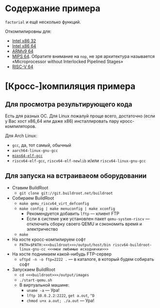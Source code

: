 # Содержание примера

`factorial` и ещё несколько функций.

Откомпилировны для:

* [Intel x86 32](https://godbolt.org/#g:!((g:!((g:!((h:codeEditor,i:(filename:'1',fontScale:14,fontUsePx:'0',j:1,lang:c%2B%2B,selection:(endColumn:1,endLineNumber:37,positionColumn:1,positionLineNumber:37,selectionStartColumn:1,selectionStartLineNumber:37,startColumn:1,startLineNumber:37),source:'%23include+%3Cstdio.h%3E%0A%23define+DOUBLE_PI+3.14159265358979323846%0A%0Aint+sizeofint()%0A%7B%0A++return+sizeof(int)%3B%0A%7D%0A%0Aint+factorial(int+n)%0A%7B%0A++int+r+%3D+1%3B%0A++while(n+%3E+1)%0A++++r+*%3D+n--%3B%0A++return+r%3B%0A%7D%0A%0Adouble+ipow(int+pow,+double+base)%0A%7B%0A++double+res+%3D+1,+tmp+%3D+base%3B%0A++while(pow)%0A++%7B%0A++++if(pow+%26+1)%0A++++++res+*%3D+tmp%3B%0A++++tmp+*%3D+tmp%3B%0A++++pow+%3E%3E%3D+1%3B%0A++%7D%0A++return+res%3B%0A%7D%0A%0Aint+main()%0A%7B%0A++printf(%22sizeof(int):+%25d%5Cn%22,+sizeofint())%3B%0A++printf(%22factorial(6):+%25d.%5Cn%22,+factorial(6))%3B%0A++printf(%22Pi%5E5:+%25lf%5Cn%22,+ipow(5,+DOUBLE_PI))%3B%0A++return+0%3B%0A%7D%0A'),l:'5',n:'0',o:'C%2B%2B+source+%231',t:'0')),k:50,l:'4',n:'0',o:'',s:0,t:'0'),(g:!((h:compiler,i:(compiler:g131,deviceViewOpen:'1',filters:(b:'0',binary:'1',binaryObject:'1',commentOnly:'0',debugCalls:'1',demangle:'0',directives:'0',execute:'1',intel:'0',libraryCode:'0',trim:'1'),flagsViewOpen:'1',fontScale:14,fontUsePx:'0',j:1,lang:c%2B%2B,libs:!(),options:'-m32',overrides:!(),selection:(endColumn:1,endLineNumber:1,positionColumn:1,positionLineNumber:1,selectionStartColumn:1,selectionStartLineNumber:1,startColumn:1,startLineNumber:1),source:1),l:'5',n:'0',o:'+x86-64+gcc+13.1+(Editor+%231)',t:'0')),k:50,l:'4',n:'0',o:'',s:0,t:'0')),l:'2',n:'0',o:'',t:'0')),version:4)
* [Intel x86 64](https://godbolt.org/#g:!((g:!((g:!((h:codeEditor,i:(filename:'1',fontScale:14,fontUsePx:'0',j:1,lang:c%2B%2B,selection:(endColumn:1,endLineNumber:37,positionColumn:1,positionLineNumber:37,selectionStartColumn:1,selectionStartLineNumber:37,startColumn:1,startLineNumber:37),source:'%23include+%3Cstdio.h%3E%0A%23define+DOUBLE_PI+3.14159265358979323846%0A%0Aint+sizeofint()%0A%7B%0A++return+sizeof(int)%3B%0A%7D%0A%0Aint+factorial(int+n)%0A%7B%0A++int+r+%3D+1%3B%0A++while(n+%3E+1)%0A++++r+*%3D+n--%3B%0A++return+r%3B%0A%7D%0A%0Adouble+ipow(int+pow,+double+base)%0A%7B%0A++double+res+%3D+1,+tmp+%3D+base%3B%0A++while(pow)%0A++%7B%0A++++if(pow+%26+1)%0A++++++res+*%3D+tmp%3B%0A++++tmp+*%3D+tmp%3B%0A++++pow+%3E%3E%3D+1%3B%0A++%7D%0A++return+res%3B%0A%7D%0A%0Aint+main()%0A%7B%0A++printf(%22sizeof(int):+%25d%5Cn%22,+sizeofint())%3B%0A++printf(%22factorial(6):+%25d.%5Cn%22,+factorial(6))%3B%0A++printf(%22Pi%5E5:+%25lf%5Cn%22,+ipow(5,+DOUBLE_PI))%3B%0A++return+0%3B%0A%7D%0A'),l:'5',n:'0',o:'C%2B%2B+source+%231',t:'0')),k:50,l:'4',n:'0',o:'',s:0,t:'0'),(g:!((h:compiler,i:(compiler:g131,deviceViewOpen:'1',filters:(b:'0',binary:'1',binaryObject:'1',commentOnly:'0',debugCalls:'1',demangle:'0',directives:'0',execute:'1',intel:'0',libraryCode:'0',trim:'1'),flagsViewOpen:'1',fontScale:14,fontUsePx:'0',j:1,lang:c%2B%2B,libs:!(),options:'-m64+-march%3Dnocona',overrides:!(),selection:(endColumn:1,endLineNumber:1,positionColumn:1,positionLineNumber:1,selectionStartColumn:1,selectionStartLineNumber:1,startColumn:1,startLineNumber:1),source:1),l:'5',n:'0',o:'+x86-64+gcc+13.1+(Editor+%231)',t:'0')),k:50,l:'4',n:'0',o:'',s:0,t:'0')),l:'2',n:'0',o:'',t:'0')),version:4)
* [ARMv9 64](https://godbolt.org/#g:!((g:!((g:!((h:codeEditor,i:(filename:'1',fontScale:14,fontUsePx:'0',j:1,lang:c%2B%2B,selection:(endColumn:1,endLineNumber:37,positionColumn:1,positionLineNumber:37,selectionStartColumn:1,selectionStartLineNumber:37,startColumn:1,startLineNumber:37),source:'%23include+%3Cstdio.h%3E%0A%23define+DOUBLE_PI+3.14159265358979323846%0A%0Aint+sizeofint()%0A%7B%0A++return+sizeof(int)%3B%0A%7D%0A%0Aint+factorial(int+n)%0A%7B%0A++int+r+%3D+1%3B%0A++while(n+%3E+1)%0A++++r+*%3D+n--%3B%0A++return+r%3B%0A%7D%0A%0Adouble+ipow(int+pow,+double+base)%0A%7B%0A++double+res+%3D+1,+tmp+%3D+base%3B%0A++while(pow)%0A++%7B%0A++++if(pow+%26+1)%0A++++++res+*%3D+tmp%3B%0A++++tmp+*%3D+tmp%3B%0A++++pow+%3E%3E%3D+1%3B%0A++%7D%0A++return+res%3B%0A%7D%0A%0Aint+main()%0A%7B%0A++printf(%22sizeof(int):+%25d%5Cn%22,+sizeofint())%3B%0A++printf(%22factorial(6):+%25d.%5Cn%22,+factorial(6))%3B%0A++printf(%22Pi%5E5:+%25lf%5Cn%22,+ipow(5,+DOUBLE_PI))%3B%0A++return+0%3B%0A%7D%0A'),l:'5',n:'0',o:'C%2B%2B+source+%231',t:'0')),k:50,l:'4',n:'0',o:'',s:0,t:'0'),(g:!((h:compiler,i:(compiler:arm64g1310,deviceViewOpen:'1',filters:(b:'0',binary:'1',binaryObject:'1',commentOnly:'0',debugCalls:'1',demangle:'0',directives:'0',execute:'1',intel:'0',libraryCode:'0',trim:'1'),flagsViewOpen:'1',fontScale:14,fontUsePx:'0',j:1,lang:c%2B%2B,libs:!(),options:'-march%3Darmv9-a',overrides:!(),selection:(endColumn:1,endLineNumber:1,positionColumn:1,positionLineNumber:1,selectionStartColumn:1,selectionStartLineNumber:1,startColumn:1,startLineNumber:1),source:1),l:'5',n:'0',o:'+ARM64+gcc+13.1.0+(Editor+%231)',t:'0')),k:50,l:'4',n:'0',o:'',s:0,t:'0')),l:'2',n:'0',o:'',t:'0')),version:4)
* [MIPS 64](https://godbolt.org/#g:!((g:!((g:!((h:codeEditor,i:(filename:'1',fontScale:14,fontUsePx:'0',j:1,lang:c%2B%2B,selection:(endColumn:1,endLineNumber:37,positionColumn:1,positionLineNumber:37,selectionStartColumn:1,selectionStartLineNumber:37,startColumn:1,startLineNumber:37),source:'%23include+%3Cstdio.h%3E%0A%23define+DOUBLE_PI+3.14159265358979323846%0A%0Aint+sizeofint()%0A%7B%0A++return+sizeof(int)%3B%0A%7D%0A%0Aint+factorial(int+n)%0A%7B%0A++int+r+%3D+1%3B%0A++while(n+%3E+1)%0A++++r+*%3D+n--%3B%0A++return+r%3B%0A%7D%0A%0Adouble+ipow(int+pow,+double+base)%0A%7B%0A++double+res+%3D+1,+tmp+%3D+base%3B%0A++while(pow)%0A++%7B%0A++++if(pow+%26+1)%0A++++++res+*%3D+tmp%3B%0A++++tmp+*%3D+tmp%3B%0A++++pow+%3E%3E%3D+1%3B%0A++%7D%0A++return+res%3B%0A%7D%0A%0Aint+main()%0A%7B%0A++printf(%22sizeof(int):+%25d%5Cn%22,+sizeofint())%3B%0A++printf(%22factorial(6):+%25d.%5Cn%22,+factorial(6))%3B%0A++printf(%22Pi%5E5:+%25lf%5Cn%22,+ipow(5,+DOUBLE_PI))%3B%0A++return+0%3B%0A%7D%0A'),l:'5',n:'0',o:'C%2B%2B+source+%231',t:'0')),k:50,l:'4',n:'0',o:'',s:0,t:'0'),(g:!((h:compiler,i:(compiler:mips64g1310,deviceViewOpen:'1',filters:(b:'0',binary:'1',binaryObject:'1',commentOnly:'0',debugCalls:'1',demangle:'0',directives:'0',execute:'1',intel:'0',libraryCode:'0',trim:'1'),flagsViewOpen:'1',fontScale:14,fontUsePx:'0',j:1,lang:c%2B%2B,libs:!(),options:'',overrides:!(),selection:(endColumn:1,endLineNumber:1,positionColumn:1,positionLineNumber:1,selectionStartColumn:1,selectionStartLineNumber:1,startColumn:1,startLineNumber:1),source:1),l:'5',n:'0',o:'+mips64+gcc+13.1.0+(Editor+%231)',t:'0')),k:50,l:'4',n:'0',o:'',s:0,t:'0')),l:'2',n:'0',o:'',t:'0')),version:4).
  Обратите внимание на `nop`, не зря архитектура называется «Microprocessor without Interlocked Pipelined Stages»
* [RISC-V 64](https://godbolt.org/#g:!((g:!((g:!((h:codeEditor,i:(filename:'1',fontScale:14,fontUsePx:'0',j:1,lang:c%2B%2B,selection:(endColumn:12,endLineNumber:33,positionColumn:12,positionLineNumber:33,selectionStartColumn:12,selectionStartLineNumber:33,startColumn:12,startLineNumber:33),source:'%23include+%3Cstdio.h%3E%0A%23define+DOUBLE_PI+3.14159265358979323846%0A%0Aint+sizeofint()%0A%7B%0A++return+sizeof(int)%3B%0A%7D%0A%0Aint+factorial(int+n)%0A%7B%0A++int+r+%3D+1%3B%0A++while(n+%3E+1)%0A++++r+*%3D+n--%3B%0A++return+r%3B%0A%7D%0A%0Adouble+ipow(int+pow,+double+base)%0A%7B%0A++double+res+%3D+1,+tmp+%3D+base%3B%0A++while(pow)%0A++%7B%0A++++if(pow+%26+1)%0A++++++res+*%3D+tmp%3B%0A++++tmp+*%3D+tmp%3B%0A++++pow+%3E%3E%3D+1%3B%0A++%7D%0A++return+res%3B%0A%7D%0A%0Aint+main()%0A%7B%0A++printf(%22sizeof(int):+%25d%5Cn%22,+sizeofint())%3B%0A++printf(%22factorial(6):+%25d.%5Cn%22,+factorial(6))%3B%0A++printf(%22Pi%5E5:+%25lf%5Cn%22,+ipow(5,+DOUBLE_PI))%3B%0A++return+0%3B%0A%7D%0A'),l:'5',n:'0',o:'C%2B%2B+source+%231',t:'0')),k:50,l:'4',n:'0',o:'',s:0,t:'0'),(g:!((h:compiler,i:(compiler:rv64-gcc1020,deviceViewOpen:'1',filters:(b:'0',binary:'1',binaryObject:'0',commentOnly:'0',debugCalls:'1',demangle:'0',directives:'0',execute:'1',intel:'0',libraryCode:'0',trim:'1'),flagsViewOpen:'1',fontScale:14,fontUsePx:'0',j:1,lang:c%2B%2B,libs:!(),options:'-march%3Drv64g',overrides:!(),selection:(endColumn:1,endLineNumber:1,positionColumn:1,positionLineNumber:1,selectionStartColumn:1,selectionStartLineNumber:1,startColumn:1,startLineNumber:1),source:1),l:'5',n:'0',o:'+RISC-V+(64-bits)+gcc+10.2.0+(Editor+%231)',t:'0')),k:50,l:'4',n:'0',o:'',s:0,t:'0')),l:'2',n:'0',o:'',t:'0')),version:4)

# \[Кросс-\]компиляция примера

## Для просмотра результирующего кода

Есть для разных ОС. Для Linux пожалуй проще всего, достаточно (если у Вас хост x86_64 или даже x86) инсталлировать пару кросс-компиляторов.

Для Arch Linux:

* `gcc`, да, тот самый, обычный
* `aarch64-linux-gnu-gcc`
* [`mips64-elf-gcc`](https://aur.archlinux.org/packages/mips64-elf-gcc)
* `riscv64-elf-gcc`, `riscv64-elf-newlib` и/или `riscv64-linux-gnu-gcc`

## Для запуска на встраиваеом оборудовании

* Ставим BuildRoot
    * `git clone git://git.buildroot.net/buildroot`
* Собираем BuildRoot
    * `make qemu_riscv64_virt_defconfig`
    * `make config | make menuconfig | make xconfig`
        * Рекомендуется добавить `lftp` — клиент FTP
        * Если в системе уже установлен пакет `qemu-system-riscv` — отключить сборку своего QEMU и сэкономить время и электричество
    * `make`
* На хосте кросс-компилируем софт
    * `PATH=$PATH:<<<buildroot>>>/output/host/bin riscv64-buildroot-linux-gnu-cc <<<мои любимые исходнички>>>`
* На хосте поднимаем какой-нибудь FTP-сервер
    * `uftpd -n -o ftp=2222 .` — в каталоге, в который будем собирать софт
* Запускаем BuildRoot
    * `cd <<<buildroot>>>/output/images`
    * `./start-qemu.sh`
    * В виртуальной машине:
        * `uname -a` — Ура!
        * `lftp 10.0.2.2:2222`, `get a.out`, `^D`
        * `chmod u+x a.out; ./a.out` — Ура!
